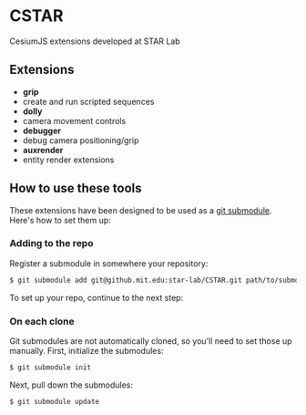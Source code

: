 # CSTAR
CesiumJS extensions developed at STAR Lab

## Extensions

- __grip__
 - create and run scripted sequences
- __dolly__
 - camera movement controls
- __debugger__
 - debug camera positioning/grip
- __auxrender__
 - entity render extensions

## How to use these tools

These extensions have been designed to be used as a [git submodule](https://chrisjean.com/git-submodules-adding-using-removing-and-updating/). Here's how to set them up:

### Adding to the repo

Register a submodule in somewhere your repository:

```bash
$ git submodule add git@github.mit.edu:star-lab/CSTAR.git path/to/submodule/mount/
```

To set up your repo, continue to the next step:

### On each clone

Git submodules are not automatically cloned, so you'll need to set those up manually. First, initialize the submodules:

```bash
$ git submodule init
```

Next, pull down the submodules:

```bash
$ git submodule update
```
